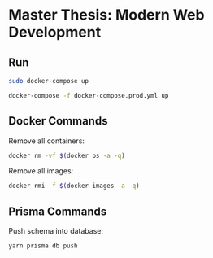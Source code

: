 # Master Thesis: Modern Web Development

## Run

```bash
sudo docker-compose up

docker-compose -f docker-compose.prod.yml up
```

## Docker Commands

Remove all containers:
```bash
docker rm -vf $(docker ps -a -q)
```

Remove all images:
```bash
docker rmi -f $(docker images -a -q)
```

## Prisma Commands

Push schema into database:
```bash
yarn prisma db push
```

